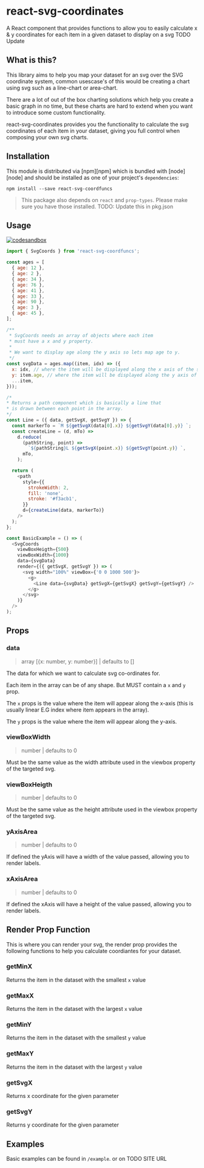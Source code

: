 # react-svg-coordinates

A React component that provides functions to allow you to easily calculate x & y coordinates for each item in a given dataset to display on a svg TODO Update

## What is this?

This library aims to help you map your dataset for an svg over the SVG coordinate system, common usescase's of this would be creating a chart using svg such as a line-chart or area-chart.

There are a lot of out of the box charting solutions which help you create a basic graph in no time, but these charts are hard to extend when you want to introduce some custom functionality.

react-svg-coordinates provides you the functionality to calculate the svg coordinates of each item in your dataset, giving you full control when composing your own svg charts.

## Installation

This module is distributed via [npm][npm] which is bundled with [node][node] and
should be installed as one of your project's `dependencies`:

```
npm install --save react-svg-coordfuncs
```

> This package also depends on `react` and `prop-types`. Please make sure you
> have those installed. TODO: Update this in pkg.json

## Usage
[![codesandbox](https://codesandbox.io/static/img/play-codesandbox.svg)](https://codesandbox.io/s/13lnlm6r74)

```javascript
import { SvgCoords } from 'react-svg-coordfuncs';

const ages = [
  { age: 12 },
  { age: 2 },
  { age: 34 },
  { age: 76 },
  { age: 41 },
  { age: 33 },
  { age: 90 },
  { age: 3 },
  { age: 45 },
];

/**
 * SvgCoords needs an array of objects where each item
 * must have a x and y property.
 *
 * We want to display age along the y axis so lets map age to y.
 */
const svgData = ages.map((item, idx) => ({
  x: idx, // where the item will be displayed along the x axis of the svg (usually linear e.g 1,2,3,...10)
  y: item.age, // where the item will be displayed along the y axis of the svg
  ...item,
}));

/*
* Returns a path component which is basically a line that
* is drawn between each point in the array.
*/
const Line = ({ data, getSvgX, getSvgY }) => {
  const markerTo = `M ${getSvgX(data[0].x)} ${getSvgY(data[0].y)} `;
  const createLine = (d, mTo) =>
    d.reduce(
      (pathString, point) =>
        `${pathString}L ${getSvgX(point.x)} ${getSvgY(point.y)} `,
      mTo,
    );

  return (
    <path
      style={{
        strokeWidth: 2,
        fill: 'none',
        stroke: '#f3acb1',
      }}
      d={createLine(data, markerTo)}
    />
  );
};

const BasicExample = () => (
  <SvgCoords
    viewBoxHeigth={500}
    viewBoxWidth={1000}
    data={svgData}
    render={({ getSvgX, getSvgY }) => (
      <svg width="100%" viewBox={'0 0 1000 500'}>
        <g>
          <Line data={svgData} getSvgX={getSvgX} getSvgY={getSvgY} />
        </g>
      </svg>
    )}
  />
);
```

## Props

### data

> array [{x: number, y: number}] | defaults to []

The data for which we want to calculate svg co-ordinates for.

Each item in the array can be of any shape. But MUST contain a `x` and `y` prop.

The `x` props is the value where the item will appear along the x-axis (this is usually linear E.G index where item appears in the array).

The `y` props is the value where the item will appear along the y-axis.

### viewBoxWidth
 > number | defaults to 0

 Must be the same value as the width attribute used in the viewbox property of the targeted svg.

### viewBoxHeigth

> number | defaults to 0

 Must be the same value as the height attribute used in the viewbox property of the targeted svg.

### yAxisArea

> number | defaults to 0

 If defined the yAxis will have a width of the value passed, allowing you to render labels.

### xAxisArea

> number | defaults to 0

If defined the xAxis will have a height of the value passed, allowing you to render labels.


## Render Prop Function

This is where you can render your svg, the render prop provides the following functions to help you calculate coordiantes
for your dataset.

### getMinX

Returns the item in the dataset with the smallest `x` value

### getMaxX

Returns the item in the dataset with the largest `x` value

### getMinY

Returns the item in the dataset with the smallest `y` value

### getMaxY

Returns the item in the dataset with the largest `y` value

### getSvgX

Returns x coordinate for the given parameter

### getSvgY

Returns y coordinate for the given parameter

## Examples

Basic examples can be found in `/example`. or on TODO SITE URL
